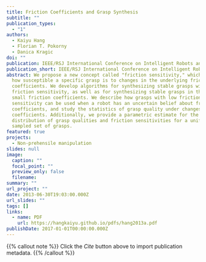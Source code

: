 ```yaml
---
title: Friction Coefficients and Grasp Synthesis
subtitle: ""
publication_types:
  - "1"
authors:
  - Kaiyu Hang
  - Florian T. Pokorny
  - Danica Kragic
doi: ""
publication: IEEE/RSJ International Conference on Intelligent Robots and Systems (IROS)
publication_short: IEEE/RSJ International Conference on Intelligent Robots and Systems (IROS)
abstract: We propose a new concept called "friction sensitivity," which measures
  how susceptible a specific grasp is to changes in the underlying friction
  coefficients. We develop algorithms for synthesizing stable grasps with low
  friction sensitivity, as well as for synthesizing stable grasps in the case of
  small friction coefficients. We describe how grasps with low friction
  sensitivity can be used when a robot has an uncertain belief about friction
  coefficients, and study the statistics of grasp quality under changes in those
  coefficients. Additionally, we provide a parametric estimate for the
  distribution of grasp qualities and friction sensitivities for a uniformly
  sampled set of grasps.
featured: true
projects:
  - Non-prehensile manipulation
slides: null
image:
  caption: ""
  focal_point: ""
  preview_only: false
  filename: 
summary: ""
url_project: ""
date: 2013-06-30T19:03:00.000Z
url_slides: ""
tags: []
links:
  - name: PDF
    url: https://hangkaiyu.github.io/pdfs/hang2013a.pdf
publishDate: 2017-01-01T00:00:00.000Z
---
```


{{% callout note %}}
Click the _Cite_ button above to import publication metadata.
{{% /callout %}}


